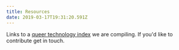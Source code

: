 ```yaml
---
title: Resources
date: 2019-03-17T19:31:20.591Z
---
```

Links to a [queer technology index](https://docs.google.com/spreadsheets/d/1UyPAs4kh4j16JAGLzeLRWTmO9aiAR_hBfke6sJHm5vM/edit#gid=0) we are compiling.
If you'd like to contribute get in touch.
